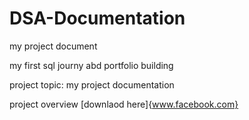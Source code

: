 # DSA-Documentation
my project document

my first sql journy abd portfolio building

project topic: my project documentation

project overview [downlaod here]{www.facebook.com}



